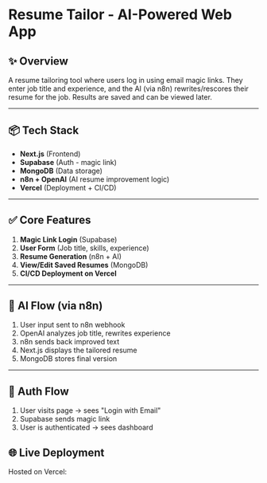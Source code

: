 # Resume Tailor - AI-Powered Web App

## ✨ Overview
A resume tailoring tool where users log in using email magic links. They enter job title and experience, and the AI (via n8n) rewrites/rescores their resume for the job. Results are saved and can be viewed later.

---

## 📦 Tech Stack
- **Next.js** (Frontend)
- **Supabase** (Auth - magic link)
- **MongoDB** (Data storage)
- **n8n + OpenAI** (AI resume improvement logic)
- **Vercel** (Deployment + CI/CD)

---

## ✅ Core Features
1. **Magic Link Login** (Supabase)
2. **User Form** (Job title, skills, experience)
3. **Resume Generation** (n8n + AI)
4. **View/Edit Saved Resumes** (MongoDB)
5. **CI/CD Deployment on Vercel**

---


## 🧠 AI Flow (via n8n)
1. User input sent to n8n webhook
2. OpenAI analyzes job title, rewrites experience
3. n8n sends back improved text
4. Next.js displays the tailored resume
5. MongoDB stores final version

---

## 🔐 Auth Flow
1. User visits page → sees "Login with Email"
2. Supabase sends magic link
3. User is authenticated → sees dashboard


## 🌐 Live Deployment
Hosted on Vercel:
